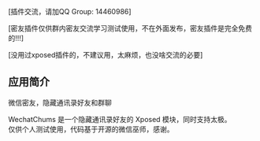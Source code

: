 
[插件交流，请加QQ Group: 14460986] 

[密友插件仅供群内密友交流学习测试使用，不在外面发布，密友插件是完全免费的!!!]

[没用过xposed插件的，不建议用，太麻烦，也没啥交流的必要]

## 应用简介

微信密友，隐藏通讯录好友和群聊

WechatChums 是一个隐藏通讯录好友的 Xposed 模块，同时支持太极。  
仅供个人测试使用，代码基于开源的微信巫师，感谢。
